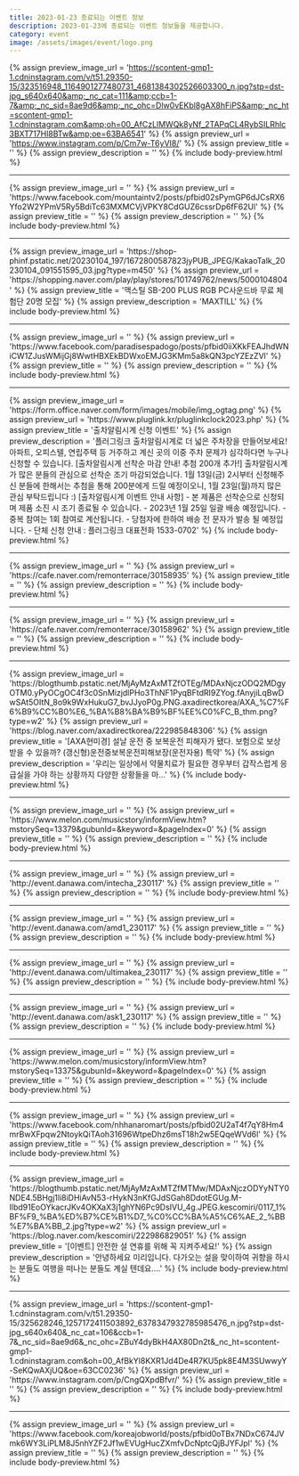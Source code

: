```yaml
---
title: 2023-01-23 종료되는 이벤트 정보
description: 2023-01-23에 종료되는 이벤트 정보들을 제공합니다.
category: event
image: /assets/images/event/logo.png
---
```

{% assign preview_image_url = 'https://scontent-gmp1-1.cdninstagram.com/v/t51.29350-15/323516948_1164901277480731_4681384302526603300_n.jpg?stp=dst-jpg_s640x640&amp;_nc_cat=111&amp;ccb=1-7&amp;_nc_sid=8ae9d6&amp;_nc_ohc=Dlw0vEKbl8gAX8hFiPS&amp;_nc_ht=scontent-gmp1-1.cdninstagram.com&amp;oh=00_AfCzLlMWQk8yNf_2TAPqCL4RybSILRhlc3BXT717Hl8BTw&amp;oe=63BA6541' %}
{% assign preview_url = 'https://www.instagram.com/p/Cm7w-T6yVI8/' %}
{% assign preview_title = '' %}
{% assign preview_description = '' %}
{% include body-preview.html %}
<hr>{% assign preview_image_url = '' %}
{% assign preview_url = 'https://www.facebook.com/mountaintv2/posts/pfbid02sPymGP6dJCsRX6Yfo2W2YPmV5Ry5BdiTc63MXMCVjVPKY8CdGUZ6cssrDp6fF62Ul' %}
{% assign preview_title = '' %}
{% assign preview_description = '' %}
{% include body-preview.html %}
<hr>{% assign preview_image_url = 'https://shop-phinf.pstatic.net/20230104_197/1672800587823jyPUB_JPEG/KakaoTalk_20230104_091551595_03.jpg?type=m450' %}
{% assign preview_url = 'https://shopping.naver.com/play/play/stores/101749762/news/5000104804' %}
{% assign preview_title = '맥스틸 SB-200 PLUS RGB PC사운드바 무료 체험단 20명 모집' %}
{% assign preview_description = 'MAXTILL' %}
{% include body-preview.html %}
<hr>{% assign preview_image_url = '' %}
{% assign preview_url = 'https://www.facebook.com/paradisespadogo/posts/pfbid0iiXKkFEAJhdWNiCW1ZJusWMijGj8WwtHBXEkBDWxoEMJG3KMm5a8kQN3pcYZEzZVl' %}
{% assign preview_title = '' %}
{% assign preview_description = '' %}
{% include body-preview.html %}
<hr>{% assign preview_image_url = 'https://form.office.naver.com/form/images/mobile/img_ogtag.png' %}
{% assign preview_url = 'https://www.pluglink.kr/pluglinkclock2023.php' %}
{% assign preview_title = '출차알림시계 신청 이벤트' %}
{% assign preview_description = '플러그링크 출차알림시계로 더 넓은 주차장을 만들어보세요! 아파트, 오피스텔, 연립주택 등 거주하고 계신 곳의 이중 주차 문제가 심각하다면 누구나 신청할 수 있습니다.    [출차알림시계 선착순 마감 안내! 추첨 200개 추가!]  출차알림시계가 많은 분들의 관심으로 선착순 조기 마감되었습니다.  1월 13일(금) 2시부터 신청해주신 분들에 한해서는 추첨을 통해 200분에게 드릴 예정이오니, 1월 23일(월)까지 많은 관심 부탁드립니다 :)   [출차알림시계 이벤트 안내 사항]  - 본 제품은 선착순으로 신청되며 제품 소진 시 조기 종료될 수 있습니다. - 2023년 1월 25일 일괄 배송 예정입니다. - 중복 참여는 1회 참여로 계산됩니다. - 당첨자에 한하여 배송 전 문자가 발송 될 예정입니다. - 단체 신청 안내 : 플러그링크 대표전화 1533-0702' %}
{% include body-preview.html %}
<hr>{% assign preview_image_url = '' %}
{% assign preview_url = 'https://cafe.naver.com/remonterrace/30158935' %}
{% assign preview_title = '' %}
{% assign preview_description = '' %}
{% include body-preview.html %}
<hr>{% assign preview_image_url = '' %}
{% assign preview_url = 'https://cafe.naver.com/remonterrace/30158962' %}
{% assign preview_title = '' %}
{% assign preview_description = '' %}
{% include body-preview.html %}
<hr>{% assign preview_image_url = 'https://blogthumb.pstatic.net/MjAyMzAxMTZfOTEg/MDAxNjczODQ2MDgyOTM0.yPyOCgOC4f3c0SnMizjdlPHo3ThNF1PyqBFtdRI9ZYog.fAnyjiLqBwDwSAt5OItN_8o9k9WxHukuG7_bvJJyoP0g.PNG.axadirectkorea/AXA_%C7%F6%B9%CC%B0%E6_%BA%B8%BA%B9%BF%EE%C0%FC_B_thm.png?type=w2' %}
{% assign preview_url = 'https://blog.naver.com/axadirectkorea/222985848306' %}
{% assign preview_title = '[AXA현미경] 설날 운전 중 보복운전 피해자가 됐다. 보험으로 보상 받을 수 있을까? (갱신형)운전중보복운전피해보장(운전자용) 특약' %}
{% assign preview_description = '우리는 일상에서 약물치료가 필요한 경우부터 갑작스럽게 응급실을 가야 하는 상황까지 다양한 상황들을 마...' %}
{% include body-preview.html %}
<hr>{% assign preview_image_url = '' %}
{% assign preview_url = 'https://www.melon.com/musicstory/informView.htm?mstorySeq=13379&gubunId=&keyword=&pageIndex=0' %}
{% assign preview_title = '' %}
{% assign preview_description = '' %}
{% include body-preview.html %}
<hr>{% assign preview_image_url = '' %}
{% assign preview_url = 'http://event.danawa.com/intecha_230117' %}
{% assign preview_title = '' %}
{% assign preview_description = '' %}
{% include body-preview.html %}
<hr>{% assign preview_image_url = '' %}
{% assign preview_url = 'http://event.danawa.com/amd1_230117' %}
{% assign preview_title = '' %}
{% assign preview_description = '' %}
{% include body-preview.html %}
<hr>{% assign preview_image_url = '' %}
{% assign preview_url = 'http://event.danawa.com/ultimakea_230117' %}
{% assign preview_title = '' %}
{% assign preview_description = '' %}
{% include body-preview.html %}
<hr>{% assign preview_image_url = '' %}
{% assign preview_url = 'http://event.danawa.com/ask1_230117' %}
{% assign preview_title = '' %}
{% assign preview_description = '' %}
{% include body-preview.html %}
<hr>{% assign preview_image_url = '' %}
{% assign preview_url = 'https://www.melon.com/musicstory/informView.htm?mstorySeq=13375&gubunId=&keyword=&pageIndex=0' %}
{% assign preview_title = '' %}
{% assign preview_description = '' %}
{% include body-preview.html %}
<hr>{% assign preview_image_url = '' %}
{% assign preview_url = 'https://www.facebook.com/nhhanaromart/posts/pfbid02U2aT4f7qY8Hm4mrBwXFpqw2NtoykQiTAoh31696WtpeDhz6msT18h2w5EQqeWVd6l' %}
{% assign preview_title = '' %}
{% assign preview_description = '' %}
{% include body-preview.html %}
<hr>{% assign preview_image_url = 'https://blogthumb.pstatic.net/MjAyMzAxMTZfMTMw/MDAxNjczODYyNTY0NDE4.5BHgj1li8iDHiAvN53-rHykN3nKfGJdSGah8DdotEGUg.M-Ilbd91EoOYkacrJKv4OKXaX3j1ghYN6Pc9DsIVU_4g.JPEG.kescomiri/0117_1%BF%F9_%BA%ED%B7%CE%B1%D7_%C0%CC%BA%A5%C6%AE_2_%BB%E7%BA%BB_2.jpg?type=w2' %}
{% assign preview_url = 'https://blog.naver.com/kescomiri/222986829051' %}
{% assign preview_title = '[이벤트] 안전한 설 연휴를 위해 꼭 지켜주세요!' %}
{% assign preview_description = '안녕하세요 미리입니다. 다가오는 설을 맞이하여 귀향을 하시는 분들도 여행을 떠나는 분들도 계실 텐데요....' %}
{% include body-preview.html %}
<hr>{% assign preview_image_url = 'https://scontent-gmp1-1.cdninstagram.com/v/t51.29350-15/325628246_1257172411503892_6378347932785985476_n.jpg?stp=dst-jpg_s640x640&amp;_nc_cat=106&amp;ccb=1-7&amp;_nc_sid=8ae9d6&amp;_nc_ohc=ZBuY4dyBkH4AX80Dn2t&amp;_nc_ht=scontent-gmp1-1.cdninstagram.com&amp;oh=00_AfBkYl8KXR1Jd4De4R7KU5pk8E4M3SUwwyY-SeKQwAXjUQ&amp;oe=63CC0236' %}
{% assign preview_url = 'https://www.instagram.com/p/CngQXpdBfvr/' %}
{% assign preview_title = '' %}
{% assign preview_description = '' %}
{% include body-preview.html %}
<hr>{% assign preview_image_url = '' %}
{% assign preview_url = 'https://www.facebook.com/koreajobworld/posts/pfbid0oTBx7NDxC674JVmk6WY3LiPLM8J5nhYZF2Jf1wEVUgHucZXmfvDcNptcQjBJYFJpl' %}
{% assign preview_title = '' %}
{% assign preview_description = '' %}
{% include body-preview.html %}